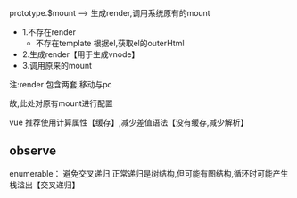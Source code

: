 
prototype.$mount  --> 生成render,调用系统原有的mount
- 1.不存在render
    - 不存在template
        根据el,获取el的outerHtml
- 2.生成render【用于生成vnode】
- 3.调用原来的mount

注:render 包含两套,移动与pc

故,此处对原有mount进行配置



vue 推荐使用计算属性【缓存】,减少差值语法【没有缓存,减少解析】




## observe
enumerable： 避免交叉递归
正常递归是树结构,但可能有图结构,循环时可能产生栈溢出【交叉递归】

